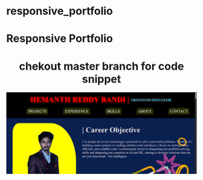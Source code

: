 # responsive_portfolio 
<h1> Responsive Portfolio</h1>
<h1  align="center">chekout master branch for code snippet </h2>
<img src="Screenshot (3).png">